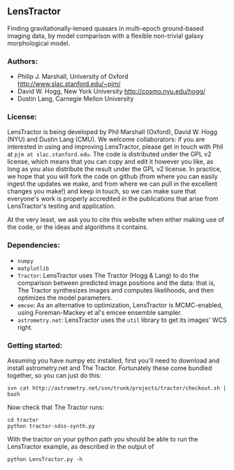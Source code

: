 ## LensTractor

Finding gravitationally-lensed quasars in multi-epoch ground-based
imaging data, by model comparison with a flexible non-trivial galaxy
morphological model.

### Authors:

* Philip J. Marshall, University of Oxford
  <http://www.slac.stanford.edu/~pjm/>
* David W. Hogg, New York University
  <http://cosmo.nyu.edu/hogg/>
* Dustin Lang, Carnegie Mellon University


### License:

LensTractor is being developed by Phil Marshall (Oxford), David W. Hogg (NYU) and Dustin Lang (CMU). We welcome collaborators: if you are interested in using and improving LensTractor, please get in touch with Phil at `pjm at slac.stanford.edu`. The code is distributed under the GPL v2 license, which means that you can copy and edit it however you like, as long as you also distribute the result under the GPL v2 license. In practice, we hope that you will fork the code on github (from where you can easily ingest the updates we make, and from where we can pull in the excellent changes you make!) and keep in touch, so we can make sure that everyone's work is properly accredited in the publications that arise from LensTractor's testing and application. 

At the very least, we ask you to cite this website when either making use of the code, or the ideas and algorithms it contains.


### Dependencies:

* `numpy`
* `matplotlib`
* `Tractor`: LensTractor uses The Tractor (Hogg & Lang) to do the
  comparison between predicted image positions and the data: that is,
  The Tractor synthesizes images and computes likelihoods, and then 
  optimizes the model parameters.
* `emcee`: As an alternative to optimization, LensTractor is MCMC-enabled, using Foreman-Mackey et al's emcee ensemble sampler.
* `astrometry.net`: LensTractor uses the `util` library to get its images' WCS right.

### Getting started:

Assuming you have numpy etc installed, first you'll need to download and install astrometry.net and The Tractor. 
Fortunately these come bundled together, so you can just do this:

    svn cat http://astrometry.net/svn/trunk/projects/tractor/checkout.sh | bash

Now check that The Tractor runs:

    cd tractor
    python tractor-sdss-synth.py

With the tractor on your python path you should be able to run the LensTractor example, as described in the output of 

    python LensTractor.py -h
